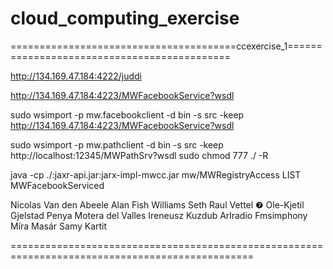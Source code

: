 # cloud_computing_exercise

=======================================ccexercise_1============================================

http://134.169.47.184:4222/juddi

http://134.169.47.184:4223/MWFacebookService?wsdl

sudo wsimport -p mw.facebookclient -d bin -s src -keep http://134.169.47.184:4223/MWFacebookService?wsdl

sudo wsimport -p mw.pathclient -d bin -s src -keep http://localhost:12345/MWPathSrv?wsdl
sudo chmod 777 ./ -R

java -cp ./:jaxr-api.jar:jarx-impl-mwcc.jar mw/MWRegistryAccess LIST MWFacebookServiced

Nicolas Van den Abeele
Alan Fish Williams
Seth Raul Vettel ❼
Ole-Kjetil Gjelstad
Penya Motera del Valles
Ireneusz Kuzdub
Arlradio Fmsimphony
Míra Masár
Samy Kartit

================================================================================================
